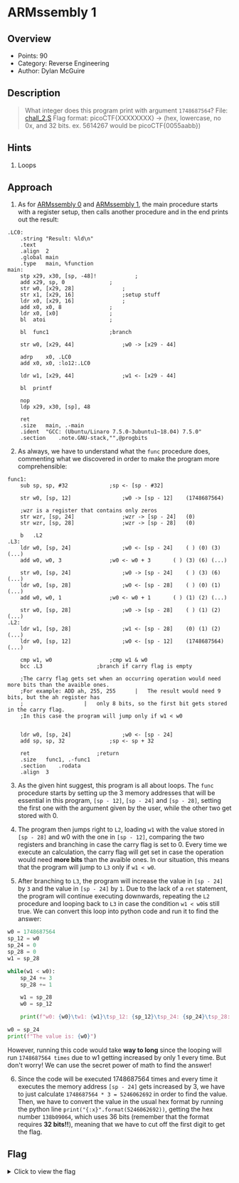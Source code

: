 # ARMssembly 1

## Overview

* Points: 90
* Category: Reverse Engineering
* Author: Dylan McGuire

## Description
> What integer does this program print with argument `1748687564`? File: [chall_2.S](https://mercury.picoctf.net/static/225b8846edf2234e9ce85aaab176b062/chall_2.S) Flag format: picoCTF{XXXXXXXX} -> (hex, lowercase, no 0x, and 32 bits. ex. 5614267 would be picoCTF{0055aabb})

## Hints

1. Loops

## Approach

1. As for [ARMssembly 0](./ARMssembly%200) and [ARMssembly 1](./ARMssembly%201), the main procedure starts with a register setup, then calls another procedure and in the end prints out the result:
```assembly
.LC0:
	.string	"Result: %ld\n"
	.text
	.align	2
	.global	main
	.type	main, %function
main:
	stp	x29, x30, [sp, -48]!			;
	add	x29, sp, 0				;
	str	w0, [x29, 28]				;
	str	x1, [x29, 16]				;setup stuff
	ldr	x0, [x29, 16]				;
	add	x0, x0, 8				;
	ldr	x0, [x0]				;
	bl	atoi					;

	bl	func1					;branch 

	str	w0, [x29, 44]				;w0 -> [x29 - 44]

	adrp	x0, .LC0
	add	x0, x0, :lo12:.LC0

	ldr	w1, [x29, 44]				;w1 <- [x29 - 44]

	bl	printf

	nop
	ldp	x29, x30, [sp], 48

	ret
	.size	main, .-main
	.ident	"GCC: (Ubuntu/Linaro 7.5.0-3ubuntu1~18.04) 7.5.0"
	.section	.note.GNU-stack,"",@progbits
```

2. As always, we have to understand what the `func` procedure does, commenting what we discovered in order to make the program more comprehensible:
```assembly
func1:
	sub	sp, sp, #32				;sp <- [sp - #32]

	str	w0, [sp, 12]				;w0 -> [sp - 12]	(1748687564)

	;wzr is a register that contains only zeros
	str	wzr, [sp, 24]				;wzr -> [sp - 24]	(0)
	str	wzr, [sp, 28]				;wzr -> [sp - 28]	(0)

	b	.L2
.L3:
	ldr	w0, [sp, 24]				;w0 <- [sp - 24]	( )	(0)	(3)	(...)
	add	w0, w0, 3				;w0 <- w0 + 3		( )	(3)	(6)	(...)

	str	w0, [sp, 24]				;w0 -> [sp - 24]	( )	(3)	(6)	(...)
	ldr	w0, [sp, 28]				;w0 <- [sp - 28]	( )	(0)	(1)	(...)
	add	w0, w0, 1				;w0 <- w0 + 1		( )	(1)	(2)	(...)

	str	w0, [sp, 28]				;w0 -> [sp - 28]	( )	(1)	(2)	(...)
.L2:
	ldr	w1, [sp, 28]				;w1 <- [sp - 28]	(0)	(1)	(2)	(...)
	ldr	w0, [sp, 12]				;w0 <- [sp - 12]	(1748687564)	(...)

	cmp	w1, w0					;cmp w1 & w0
	bcc	.L3					;branch if carry flag is empty

	;The carry flag gets set when an occurring operation would need more bits than the avaible ones.
	;For example: ADD ah, 255, 255		|	The result would need 9 bits, but the ah register has 
	;					|	only 8 bits, so the first bit gets stored in the carry flag.
	;In this case the program will jump only if w1 < w0


	ldr	w0, [sp, 24]				;w0 <- [sp - 24]
	add	sp, sp, 32				;sp <- sp + 32

	ret						;return
	.size	func1, .-func1
	.section	.rodata
	.align	3
```

3. As the given hint suggest, this program is all about loops. The `func` procedure starts by setting up the  3 memory addresses that will be essential in this program, `[sp - 12]`, `[sp - 24]` and `[sp - 28]`, setting the first one with the argument given by the user, while the other two get stored with 0.

4. The program then jumps right to `L2`, loading `w1` with the value stored in `[sp - 28]` and w0 with the one in `[sp - 12]`, comparing the two registers and branching in case the carry flag is set to 0.
Every time we execute an calculation, the carry flag will get set in case the operation would need __more bits__ than the avaible ones. In our situation, this means that the program will jump to `L3` only if `w1 < w0`.

5. After branching to `L3`, the program will increase the value in `[sp - 24]` by `3` and the value in `[sp - 24]` by `1`. Due to the lack of a `ret` statement, the program will continue executing downwards, repeating the `L2` procedure and looping back to `L3` in case the condition `w1 < w0`is still true.
We can convert this loop into python code and run it to find the answer:
```python
w0 = 1748687564
sp_12 = w0
sp_24 = 0
sp_28 = 0
w1 = sp_28

while(w1 < w0):
    sp_24 += 3
    sp_28 += 1

    w1 = sp_28
    w0 = sp_12

    print(f"w0: {w0}\tw1: {w1}\tsp_12: {sp_12}\tsp_24: {sp_24}\tsp_28: {sp_28}")

w0 = sp_24
print(f"The value is: {w0}")
```
However, running this code would take __way to long__ since the looping will run `1748687564 times` due to w1 getting increased by only 1 every time. But don't worry! We can use the secret power of math to find the answer!

6. Since the code will be executed 1748687564 times and every time it executes the memory address `[sp - 24]` gets increased by 3, we have to just calculate `1748687564 * 3 = 5246062692` in order to find the value.
Then, we have to convert the value in the usual hex format by running the python line `print("{:x}".format(5246062692))`, getting the hex number `138b09064`, which uses 36 bits (remember that the format requires __32 bits!!__), meaning that we have to cut off the first digit to get the flag.

## Flag

<details>
<summary>Click to view the flag</summary>

__picoCTF{38b09064}__
</details>
